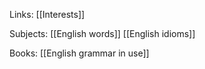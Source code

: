 Links: [[Interests]]

Subjects:
[[English words]]
[[English idioms]]

Books:
[[English grammar in use]]
